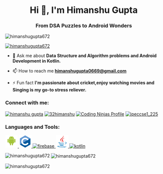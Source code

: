 <h1 align="center">Hi 👋, I'm Himanshu Gupta</h1>
<h3 align="center">From DSA Puzzles to Android Wonders</h3>

<p align="left"> <img src="https://komarev.com/ghpvc/?username=himanshugupta672&label=Profile%20views&color=0e75b6&style=flat" alt="himanshugupta672" /> </p>

<p align="left"> <a href="https://github.com/ryo-ma/github-profile-trophy"><img src="https://github-profile-trophy.vercel.app/?username=himanshugupta672" alt="himanshugupta672" /></a> </p>

- 💬 Ask me about **Data Structure and Algorithm problems and Android Development in Kotlin.**

- 📫 How to reach me **himanshugupta0669@gmail.com**

- ⚡ Fun fact **I'm passionate about cricket,enjoy watching movies and Singing is my go-to stress reliever.**

<h3 align="left">Connect with me:</h3>
<p align="left">
<a href="https://linkedin.com/in/himanshu gupta" target="blank"><img align="center" src="https://raw.githubusercontent.com/rahuldkjain/github-profile-readme-generator/master/src/images/icons/Social/linked-in-alt.svg" alt="himanshu gupta" height="30" width="40" /></a>
<a href="https://instagram.com/32himanshu" target="blank"><img align="center" src="https://raw.githubusercontent.com/rahuldkjain/github-profile-readme-generator/master/src/images/icons/Social/instagram.svg" alt="32himanshu" height="30" width="40" /></a>
  <a href="https://www.naukri.com/code360/profile/266b1ffa-35c7-4481-a22f-4ca03fd7b85a" target="blank"><img align="center" src="https://encrypted-tbn0.gstatic.com/images?q=tbn:ANd9GcR338DGdn9GPZv7XwC1o1a9pu7EfkeG5cxkdZE2FouY8NLLPtcWPPjdDfWAp98EFtX7238&usqp=CAU" alt="Coding Ninjas Profile" height="30" width="40" /></a>
<a href="https://www.codechef.com/users/g_himanshu06" target="blank"><img align="center" src="https://cdn.jsdelivr.net/npm/simple-icons@3.1.0/icons/codechef.svg" alt="ipeccse1_225" height="30" width="40" /></a>
</p>

<h3 align="left">Languages and Tools:</h3>
<p align="left"> <a href="https://developer.android.com" target="_blank" rel="noreferrer"> <img src="https://raw.githubusercontent.com/devicons/devicon/master/icons/android/android-original-wordmark.svg" alt="android" width="40" height="40"/> </a> <a href="https://www.cprogramming.com/" target="_blank" rel="noreferrer"> <img src="https://raw.githubusercontent.com/devicons/devicon/master/icons/c/c-original.svg" alt="c" width="40" height="40"/> </a> <a href="https://firebase.google.com/" target="_blank" rel="noreferrer"> <img src="https://www.vectorlogo.zone/logos/firebase/firebase-icon.svg" alt="firebase" width="40" height="40"/> </a> <a href="https://www.java.com" target="_blank" rel="noreferrer"> <img src="https://raw.githubusercontent.com/devicons/devicon/master/icons/java/java-original.svg" alt="java" width="40" height="40"/> </a> <a href="https://kotlinlang.org" target="_blank" rel="noreferrer"> <img src="https://www.vectorlogo.zone/logos/kotlinlang/kotlinlang-icon.svg" alt="kotlin" width="40" height="40"/> </a> </p>

<p><img align="left" src="https://github-readme-stats.vercel.app/api/top-langs?username=himanshugupta672&show_icons=true&locale=en&layout=compact" alt="himanshugupta672" /></p>

<p>&nbsp;<img align="center" src="https://github-readme-stats.vercel.app/api?username=himanshugupta672&show_icons=true&locale=en" alt="himanshugupta672" /></p>

<p><img align="center" src="https://github-readme-streak-stats.herokuapp.com/?user=himanshugupta672&" alt="himanshugupta672" /></p>
